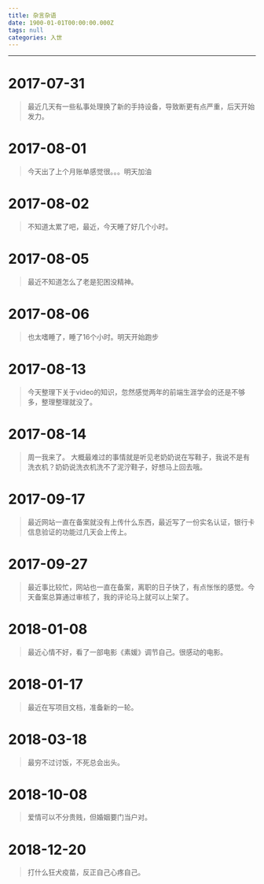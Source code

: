 ```yaml
---
title: 杂言杂语
date: 1900-01-01T00:00:00.000Z
tags: null
categories: 入世
---
```


--------------------------------------------------------------------------------

<!-- more -->

# 2017-07-31

> 最近几天有一些私事处理换了新的手持设备，导致断更有点严重，后天开始发力。

# 2017-08-01

> 今天出了上个月账单感觉很。。。明天加油

# 2017-08-02

> 不知道太累了吧，最近，今天睡了好几个小时。

# 2017-08-05

> 最近不知道怎么了老是犯困没精神。

# 2017-08-06

> 也太嗜睡了，睡了16个小时。明天开始跑步

# 2017-08-13

> 今天整理下关于video的知识，忽然感觉两年的前端生涯学会的还是不够多，整理整理就没了。

# 2017-08-14

> 周一我来了。 大概最难过的事情就是听见老奶奶说在写鞋子，我说不是有洗衣机？奶奶说洗衣机洗不了泥泞鞋子，好想马上回去哦。

# 2017-09-17

> 最近网站一直在备案就没有上传什么东西，最近写了一份实名认证，银行卡信息验证的功能过几天会上传上。

# 2017-09-27

> 最近事比较忙，网站也一直在备案，离职的日子快了，有点怅怅的感觉。今天备案总算通过审核了，我的评论马上就可以上架了。

# 2018-01-08

> 最近心情不好，看了一部电影《素媛》调节自己。很感动的电影。

# 2018-01-17

> 最近在写项目文档，准备新的一轮。

# 2018-03-18

> 最穷不过讨饭，不死总会出头。

# 2018-10-08

> 爱情可以不分贵贱，但婚姻要门当户对。

# 2018-12-20

> 打什么狂犬疫苗，反正自己心疼自己。